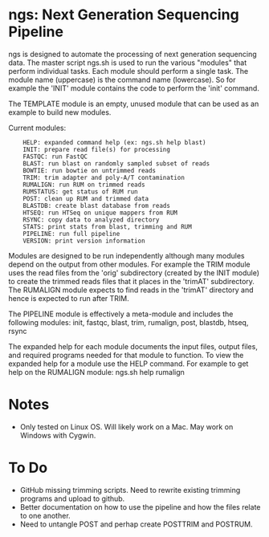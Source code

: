 ngs: Next Generation Sequencing Pipeline
========================================

ngs is designed to automate the processing of next generation sequencing data. The master script ngs.sh is used to run the various "modules" that perform individual tasks. Each module should perform a single task. The module name (uppercase) is the command name (lowercase). So for example the 'INIT' module contains the code to perform the 'init' command. 

The TEMPLATE module is an empty, unused module that can be used as an example to build new modules.

Current modules:

		HELP: expanded command help (ex: ngs.sh help blast)
		INIT: prepare read file(s) for processing
		FASTQC: run FastQC
		BLAST: run blast on randomly sampled subset of reads
		BOWTIE: run bowtie on untrimmed reads
		TRIM: trim adapter and poly-A/T contamination
		RUMALIGN: run RUM on trimmed reads
		RUMSTATUS: get status of RUM run
		POST: clean up RUM and trimmed data
		BLASTDB: create blast database from reads
		HTSEQ: run HTSeq on unique mappers from RUM
		RSYNC: copy data to analyzed directory
		STATS: print stats from blast, trimming and RUM
		PIPELINE: run full pipeline
		VERSION: print version information

Modules are designed to be run independently although many modules depend on the output from other modules. For example the TRIM module uses the read files from the 'orig' subdirectory (created by the INIT module) to create the trimmed reads files that it places in the 'trimAT' subdirectory. The RUMALIGN module expects to find reads in the 'trimAT' directory and hence is expected to run after TRIM.

The PIPELINE module is effectively a meta-module and includes the following modules: init, fastqc, blast, trim, rumalign, post, blastdb, htseq, rsync

The expanded help for each module documents the input files, output files, and required programs needed for that module to function. To view the expanded help for a module use the HELP command. For example to get help on the RUMALIGN module: ngs.sh help rumalign


Notes
=================

  - Only tested on Linux OS. Will likely work on a Mac. May work on Windows with Cygwin.


To Do
=================

  - GitHub missing trimming scripts. Need to rewrite existing trimming programs and upload to github.
  - Better documentation on how to use the pipeline and how the files relate to one another.
  - Need to untangle POST and perhap create POSTTRIM and POSTRUM.

